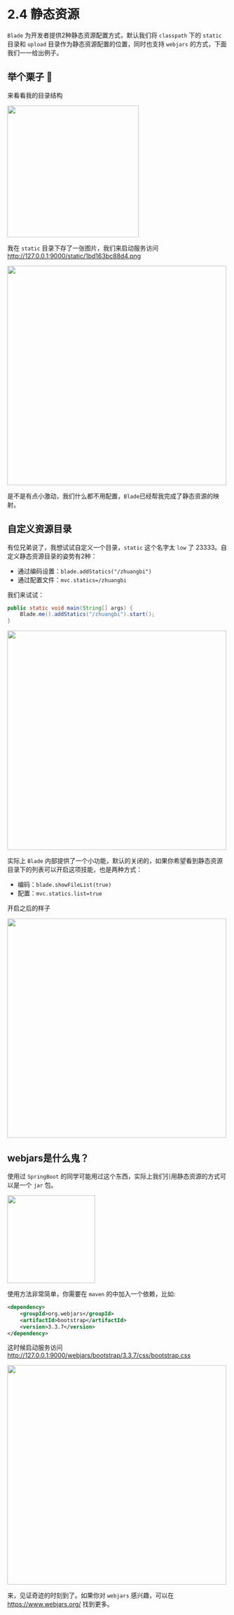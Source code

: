 ﻿# 2.4 静态资源

`Blade` 为开发者提供2种静态资源配置方式，默认我们将 `classpath` 下的 `static` 目录和 `upload` 目录作为静态资源配置的位置，同时也支持 `webjars` 的方式，下面我们一一给出例子。

## 举个栗子 🌰

来看看我的目录结构

<img src="https://ooo.0o0.ooo/2017/06/23/594bf1203b47f.png" width="300" />

我在 `static` 目录下存了一张图片，我们来启动服务访问 http://127.0.0.1:9000/static/1bd163bc88d4.png

<img src="https://ooo.0o0.ooo/2017/06/23/594bf1982ba40.png" width="500" />

是不是有点小激动，我们什么都不用配置，`Blade`已经帮我完成了静态资源的映射。

## 自定义资源目录

有位兄弟说了，我想试试自定义一个目录，`static` 这个名字太 `low` 了 23333。自定义静态资源目录的姿势有2种：

- 通过编码设置：`blade.addStatics("/zhuangbi")`
- 通过配置文件：`mvc.statics=/zhuangbi`

我们来试试：

```java
public static void main(String[] args) {
	Blade.me().addStatics("/zhuangbi").start();
}
```

<img src="https://ooo.0o0.ooo/2017/06/23/594bf3240b9fd.png" width="500" />

实际上 `Blade` 内部提供了一个小功能，默认的关闭的，如果你希望看到静态资源目录下的列表可以开启这项技能，也是两种方式：

- 编码：`blade.showFileList(true)`
- 配置：`mvc.statics.list=true`

开启之后的样子

<img src="https://ooo.0o0.ooo/2017/06/23/594bf3eaed28a.png" width="500" />


## webjars是什么鬼？

使用过 `SpringBoot` 的同学可能用过这个东西，实际上我们引用静态资源的方式可以是一个 `jar` 包。

<img src="https://ooo.0o0.ooo/2017/06/23/594bf47c5a532.jpg" width="200" />

使用方法非常简单，你需要在 `maven` 的中加入一个依赖，比如:

```xml
<dependency>
    <groupId>org.webjars</groupId>
    <artifactId>bootstrap</artifactId>
    <version>3.3.7</version>
</dependency>
```

这时候启动服务访问 http://127.0.0.1:9000/webjars/bootstrap/3.3.7/css/bootstrap.css

<img src="https://ooo.0o0.ooo/2017/06/23/594bf54d74703.png" width="500" />

来，见证奇迹的时刻到了。如果你对 `webjars` 感兴趣，可以在 https://www.webjars.org/ 找到更多。
